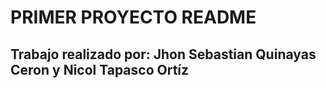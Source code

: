 #  PRIMER PROYECTO README
## Trabajo realizado por: Jhon Sebastian Quinayas Ceron y Nicol Tapasco Ortíz

